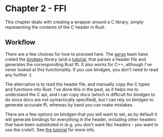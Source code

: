 # Chapter 2 - FFI

This chapter deals with creating a wrapper around a C library, simply
representing the contents of the C header in Rust.

## Workflow

There are a few choices for how to proceed here. The [servo] team have crated
the [bindgen] library (and a [tutorial][bindgen_tutorial], that parses a header 
file and generates the
corresponding Rust ffi. It also works for C++, although I've never looked at
this functionality.  If you use bindgen, you don't need to read any further :).

The alternative is to read the header file, and manually copy the C types and
functions into Rust. I've done this in the past, as it helps me to understand
the C api, and I can copy docs (which is difficult for bindgen to do since docs
are not syntactically specified), but I can rely on
bindgen to generate accurate ffi, whereas by hand you can make mistakes.

There are a few options on bindgen that you will want to set, as by default it
will generate bindings for everything in the header, including other headers
that have been substituted in (e.g. you don't want libc headers - you want to
use the crate!). See [the tutorial][bindgen_tutorial] for more info.


[servo]: https://servo.org/
[bindgen]: https://github.com/rust-lang-nursery/rust-bindgen
[bindgen_tutorial]: https://rust-lang-nursery.github.io/rust-bindgen/introduction.html
